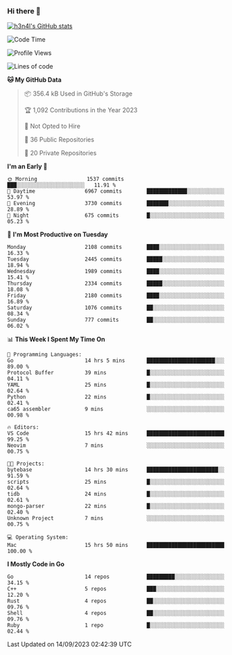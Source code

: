 ### Hi there 👋

[![h3n4l's GitHub stats](https://github-readme-stats.vercel.app/api?username=h3n4l&count_private=true&show_icons=true&theme=radical)](https://github.com/h3n4l/github-readme-stats)

<!--START_SECTION:waka-->
![Code Time](http://img.shields.io/badge/Code%20Time-1%2C582%20hrs%2039%20mins-blue)

![Profile Views](http://img.shields.io/badge/Profile%20Views-13-blue)

![Lines of code](https://img.shields.io/badge/From%20Hello%20World%20I%27ve%20Written-3.5%20million%20lines%20of%20code-blue)

**🐱 My GitHub Data** 

> 📦 356.4 kB Used in GitHub's Storage 
 > 
> 🏆 1,092 Contributions in the Year 2023
 > 
> 🚫 Not Opted to Hire
 > 
> 📜 36 Public Repositories 
 > 
> 🔑 20 Private Repositories 
 > 
**I'm an Early 🐤** 

```text
🌞 Morning                1537 commits        ███░░░░░░░░░░░░░░░░░░░░░░   11.91 % 
🌆 Daytime                6967 commits        █████████████░░░░░░░░░░░░   53.97 % 
🌃 Evening                3730 commits        ███████░░░░░░░░░░░░░░░░░░   28.89 % 
🌙 Night                  675 commits         █░░░░░░░░░░░░░░░░░░░░░░░░   05.23 % 
```
📅 **I'm Most Productive on Tuesday** 

```text
Monday                   2108 commits        ████░░░░░░░░░░░░░░░░░░░░░   16.33 % 
Tuesday                  2445 commits        █████░░░░░░░░░░░░░░░░░░░░   18.94 % 
Wednesday                1989 commits        ████░░░░░░░░░░░░░░░░░░░░░   15.41 % 
Thursday                 2334 commits        █████░░░░░░░░░░░░░░░░░░░░   18.08 % 
Friday                   2180 commits        ████░░░░░░░░░░░░░░░░░░░░░   16.89 % 
Saturday                 1076 commits        ██░░░░░░░░░░░░░░░░░░░░░░░   08.34 % 
Sunday                   777 commits         ██░░░░░░░░░░░░░░░░░░░░░░░   06.02 % 
```


📊 **This Week I Spent My Time On** 

```text
💬 Programming Languages: 
Go                       14 hrs 5 mins       ██████████████████████░░░   89.00 % 
Protocol Buffer          39 mins             █░░░░░░░░░░░░░░░░░░░░░░░░   04.11 % 
YAML                     25 mins             █░░░░░░░░░░░░░░░░░░░░░░░░   02.64 % 
Python                   22 mins             █░░░░░░░░░░░░░░░░░░░░░░░░   02.41 % 
ca65 assembler           9 mins              ░░░░░░░░░░░░░░░░░░░░░░░░░   00.98 % 

🔥 Editors: 
VS Code                  15 hrs 42 mins      █████████████████████████   99.25 % 
Neovim                   7 mins              ░░░░░░░░░░░░░░░░░░░░░░░░░   00.75 % 

🐱‍💻 Projects: 
bytebase                 14 hrs 30 mins      ███████████████████████░░   91.59 % 
scripts                  25 mins             █░░░░░░░░░░░░░░░░░░░░░░░░   02.64 % 
tidb                     24 mins             █░░░░░░░░░░░░░░░░░░░░░░░░   02.61 % 
mongo-parser             22 mins             █░░░░░░░░░░░░░░░░░░░░░░░░   02.40 % 
Unknown Project          7 mins              ░░░░░░░░░░░░░░░░░░░░░░░░░   00.75 % 

💻 Operating System: 
Mac                      15 hrs 50 mins      █████████████████████████   100.00 % 
```

**I Mostly Code in Go** 

```text
Go                       14 repos            █████████░░░░░░░░░░░░░░░░   34.15 % 
C++                      5 repos             ███░░░░░░░░░░░░░░░░░░░░░░   12.20 % 
Rust                     4 repos             ██░░░░░░░░░░░░░░░░░░░░░░░   09.76 % 
Shell                    4 repos             ██░░░░░░░░░░░░░░░░░░░░░░░   09.76 % 
Ruby                     1 repo              █░░░░░░░░░░░░░░░░░░░░░░░░   02.44 % 
```




 Last Updated on 14/09/2023 02:42:39 UTC
<!--END_SECTION:waka-->

